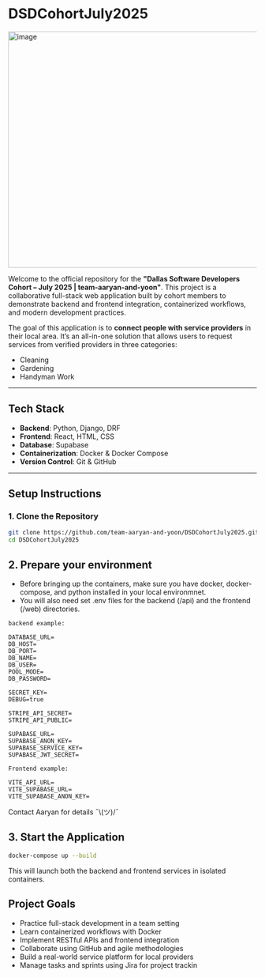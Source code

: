 # DSDCohortJuly2025

<img width="598" height="478" alt="image" src="https://github.com/user-attachments/assets/d53f526c-e845-49ba-8ed4-ba4b9aa43eb7" />

Welcome to the official repository for the **"Dallas Software Developers Cohort – July 2025 | team-aaryan-and-yoon"**. This project is a collaborative full-stack web application built by cohort members to demonstrate backend and frontend integration, containerized workflows, and modern development practices.

The goal of this application is to **connect people with service providers** in their local area. It’s an all-in-one solution that allows users to request services from verified providers in three categories:

- Cleaning
- Gardening
- Handyman Work

---

## Tech Stack

- **Backend**: Python, Django, DRF
- **Frontend**: React, HTML, CSS
- **Database**: Supabase
- **Containerization**: Docker & Docker Compose
- **Version Control**: Git & GitHub

---

## Setup Instructions

### 1. Clone the Repository

```bash
git clone https://github.com/team-aaryan-and-yoon/DSDCohortJuly2025.git
cd DSDCohortJuly2025
```

## 2. Prepare your environment

- Before bringing up the containers, make sure you have docker, docker-compose, and python installed in your local environmnet.
- You will also need set .env files for the backend (/api) and the frontend (/web) directories.

```
backend example:

DATABASE_URL=
DB_HOST=
DB_PORT=
DB_NAME=
DB_USER=
POOL_MODE=
DB_PASSWORD=

SECRET_KEY=
DEBUG=true

STRIPE_API_SECRET=
STRIPE_API_PUBLIC=

SUPABASE_URL=
SUPABASE_ANON_KEY=
SUPABASE_SERVICE_KEY=
SUPABASE_JWT_SECRET=
```
```
Frontend example:

VITE_API_URL=
VITE_SUPABASE_URL=
VITE_SUPABASE_ANON_KEY=
```

Contact Aaryan for details ¯\\(ツ)/¯

## 3. Start the Application
```bash
docker-compose up --build
```

This will launch both the backend and frontend services in isolated containers.





## Project Goals
- Practice full-stack development in a team setting
- Learn containerized workflows with Docker
- Implement RESTful APIs and frontend integration
- Collaborate using GitHub and agile methodologies
- Build a real-world service platform for local providers
- Manage tasks and sprints using Jira for project trackin



